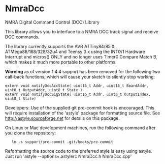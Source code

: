 # NmraDcc
NMRA Digital Command Control (DCC) Library

This library allows you to interface to a NMRA DCC track signal and receive DCC commands.

The library currently supports the AVR ATTiny84/85 & ATMega88/168/328/32u4 and Teensy 3.x using the INT0/1 Hardware Interrupt and micros() ONLY and no longer uses Timer0 Compare Match B, which makes it much more portable to other platforms.

**Warning** as of version 1.4.4 support has been removed for the following two call-back functions, which will cause your sketch to silently stop working:

	extern void notifyDccAccState( uint16_t Addr, uint16_t BoardAddr, uint8_t OutputAddr, uint8_t State )
	extern void notifyDccSigState( uint16_t Addr, uint8_t OutputIndex, uint8_t State) 



Developers:
   Use of the supplied git pre-commit hook is encouraged.  This will require installation of the 'astyle' package for formatting source file.
   See http://astyle.sourceforge.net for details on this package.

   On Linux or Mac development machines, run the following command after you clone the repository:

       ln -s support/pre-commit .git/hooks/pre-commit

   Reformatting the source code to the preferred style is easy using astyle.  Just run 'astyle --options=.astylerc NmraDcc.h NmraDcc.cpp'
